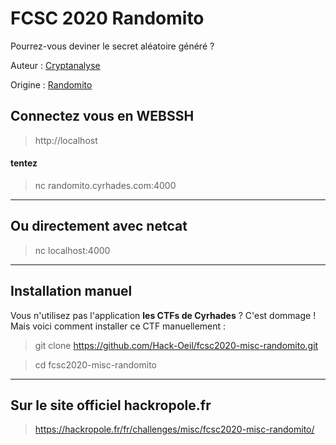 # FCSC 2020 Randomito

Pourrez-vous deviner le secret aléatoire généré ?


Auteur : [Cryptanalyse](https://twitter.com/Cryptanalyse)

Origine : [Randomito](https://hackropole.fr/fr/challenges/misc/fcsc2020-misc-randomito/)


## Connectez vous en WEBSSH
> http://localhost

#### tentez 
> nc randomito.cyrhades.com:4000


-----------

## Ou directement avec netcat
> nc localhost:4000

-----------

## Installation manuel
Vous n'utilisez pas l'application **les CTFs de Cyrhades** ? C'est dommage !
Mais voici comment installer ce CTF manuellement :

> git clone https://github.com/Hack-Oeil/fcsc2020-misc-randomito.git

> cd fcsc2020-misc-randomito


-----------

## Sur le site officiel hackropole.fr
> https://hackropole.fr/fr/challenges/misc/fcsc2020-misc-randomito/
